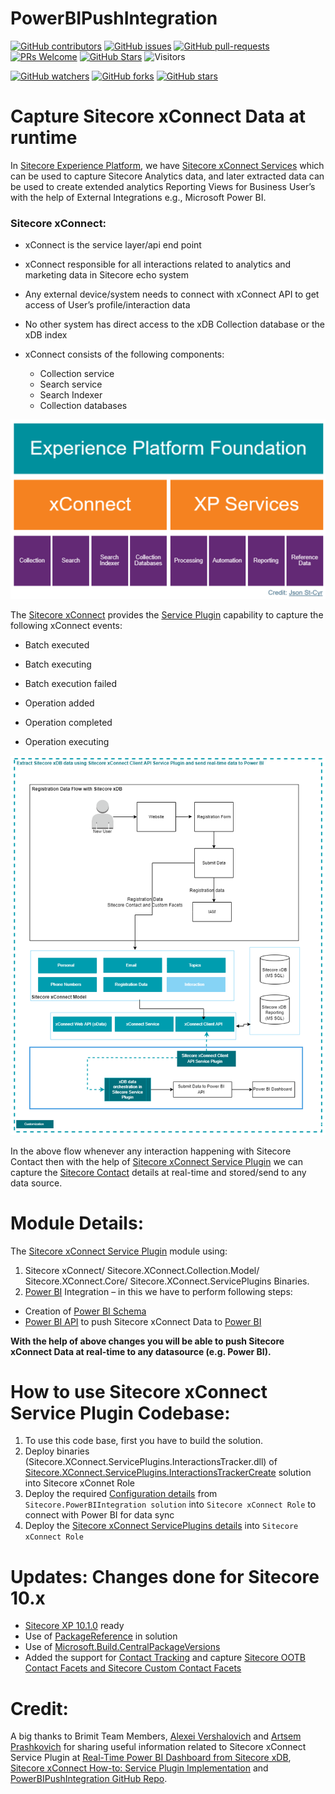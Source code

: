 # PowerBIPushIntegration

[![GitHub contributors](https://img.shields.io/github/contributors/amitkumar-ak/PowerBIPushIntegration.svg)](https://GitHub.com/amitkumar-ak/PowerBIPushIntegration/graphs/contributors/)
[![GitHub issues](https://img.shields.io/github/issues/amitkumar-ak/PowerBIPushIntegration.svg)](https://GitHub.com/amitkumar-ak/PowerBIPushIntegration/issues/)
[![GitHub pull-requests](https://img.shields.io/github/issues-pr/amitkumar-ak/PowerBIPushIntegration.svg)](https://GitHub.com/amitkumar-ak/PowerBIPushIntegration/pulls/)
[![PRs Welcome](https://img.shields.io/badge/PRs-welcome-brightgreen.svg?style=flat-square)](http://makeapullrequest.com)
[![GitHub Stars](https://img.shields.io/github/stars/amitkumar-ak/PowerBIPushIntegration?label=GitHub%20Stars)](https://github.com/amitkumar-ak/PowerBIPushIntegration/stargazers)
![Visitors](https://api.visitorbadge.io/api/visitors?path=https%3A%2F%2Fgithub.com%2FAmitKumar-AK%2FPowerBIPushIntegration&label=Visitors&countColor=%23263759&style=plastic)

[![GitHub watchers](https://img.shields.io/github/watchers/amitkumar-ak/PowerBIPushIntegration.svg?style=social&label=Watch&maxAge=2592000)](https://GitHub.com/amitkumar-ak/PowerBIPushIntegration/watchers/)
[![GitHub forks](https://img.shields.io/github/forks/amitkumar-ak/PowerBIPushIntegration.svg?style=social&label=Fork&maxAge=2592000)](https://GitHub.com/amitkumar-ak/PowerBIPushIntegration/network/)
[![GitHub stars](https://img.shields.io/github/stars/amitkumar-ak/PowerBIPushIntegration.svg?style=social&label=Star&maxAge=2592000)](https://GitHub.com/amitkumar-ak/PowerBIPushIntegration/stargazers/)

# Capture Sitecore xConnect Data at runtime
In [Sitecore Experience Platform](https://doc.sitecore.com/xp/en/users/102/sitecore-experience-platform/index-en.html), we have [Sitecore xConnect Services](https://doc.sitecore.com/xp/en/developers/102/sitecore-experience-platform/xconnect-and-the-xdb.html) which can be used to capture Sitecore Analytics data, and later extracted data can be used to create extended analytics Reporting Views for Business User’s with the help of External Integrations e.g., Microsoft Power BI.

### Sitecore xConnect: 
-  xConnect is the service layer/api end point

-  xConnect responsible for all interactions related to analytics and marketing data in Sitecore echo system

-  Any external device/system needs to connect with xConnect API to get access of User’s profile/interaction data

-  No other system has direct access to the xDB Collection database or the xDB index

-  xConnect consists of the following components:
    -   Collection service
    -   Search service
    -   Search Indexer
    -   Collection databases

[<img src="images/Sitecore-xConnect-Details.PNG" data-canonical-src="images/Sitecore-xConnect-Details.PNG" style="max-width:100%;">](https://community.sitecore.com/community?id=community_blog&sys_id=10b26f2d1b8370d0b8954371b24bcba5&view_source=searchResult)

The [Sitecore xConnect](https://doc.sitecore.com/xp/en/developers/102/platform-administration-and-architecture/xconnect-collection-service.html) provides the [Service Plugin](https://doc.sitecore.com/xp/en/developers/102/sitecore-experience-platform/service-plugins.html) capability to capture the following xConnect events:

- Batch executed

- Batch executing

- Batch execution failed

- Operation added

- Operation completed

- Operation executing

<img src="images/Sitecore-xConnect-Service-plugins.PNG" data-canonical-src="images/Sitecore-xConnect-Service-plugins.PNG" style="max-width:100%;">

In the above flow whenever any interaction happening with Sitecore Contact then with the help of [Sitecore xConnect Service Plugin](https://doc.sitecore.com/xp/en/developers/102/sitecore-experience-platform/service-plugins.html) we can capture the [Sitecore Contact](https://doc.sitecore.com/xp/en/developers/102/sitecore-experience-platform/tracking-contacts.html) details at real-time and stored/send to any data source.

# Module Details:
The [Sitecore xConnect Service Plugin](https://doc.sitecore.com/xp/en/developers/102/sitecore-experience-platform/service-plugins.html) module using:
1.	Sitecore xConnect/ Sitecore.XConnect.Collection.Model/ Sitecore.XConnect.Core/ Sitecore.XConnect.ServicePlugins Binaries.
2.	[Power BI](https://learn.microsoft.com/en-us/power-query/) Integration – in this we have to perform following steps:
  - Creation of [Power BI Schema](/Sitecore.XConnect.ServicePlugins.Tracker/BowerBIDataSet.json)
  - [Power BI API](https://learn.microsoft.com/en-us/rest/api/power-bi/push-datasets/datasets-post-dataset) to push Sitecore xConnect Data to [Power BI](/Sitecore.XConnect.ServicePlugins.Tracker/Service/DataExportService.cs)

<strong>With the help of above changes you will be able to push Sitecore xConnect Data at real-time to any datasource (e.g. Power BI).</strong>

# How to use Sitecore xConnect Service Plugin Codebase:
1.	To use this code base, first you have to build the solution.
2.	Deploy binaries (Sitecore.XConnect.ServicePlugins.InteractionsTracker.dll) of [Sitecore.XConnect.ServicePlugins.InteractionsTrackerCreate](/Sitecore.XConnect.ServicePlugins.Tracker/) solution into Sitecore xConnet Role
3.	Deploy the required [Configuration details](/Sitecore.PowerBIIntegration/App_Config/Include/Sitecore.PowerBIIntegration/Sitecore.PowerBIIntegration.config) from `Sitecore.PowerBIIntegration solution` into `Sitecore xConnect Role` to connect with Power BI for data sync
4.	Deploy the [Sitecore xConnect ServicePlugins details](/Sitecore.XConnect.ServicePlugins.Tracker/App_Data/Config/sitecore/Collection/sc.Custom.Service.Plugins.xml) into `Sitecore xConnect Role`

# Updates: Changes done for Sitecore 10.x
* [Sitecore XP 10.1.0](https://dev.sitecore.net/Downloads/Sitecore_Experience_Platform/101/Sitecore_Experience_Platform_101.aspx) ready
* Use of [PackageReference](https://docs.microsoft.com/en-us/nuget/consume-packages/package-references-in-project-files) in solution
* Use of [Microsoft.Build.CentralPackageVersions](https://github.com/microsoft/MSBuildSdks/tree/main/src/CentralPackageVersions)
* Added the support for [Contact Tracking](/Sitecore.XConnect.ServicePlugins.Tracker/Plugins/ContactTrackerPlugin.cs) and capture [Sitecore OOTB Contact Facets and Sitecore Custom Contact Facets](/Sitecore.XConnect.ServicePlugins.Tracker/Service/DataExportService.cs)

# Credit:
A big thanks to Brimit Team Members, [Alexei Vershalovich](https://www.brimit.com/blog/author?authors=Alexei%20Vershalovich) and [Artsem Prashkovich](https://www.brimit.com/blog/author?authors=Artsem%20Prashkovich) for sharing useful information related to  Sitecore xConnect Service Plugin at [Real-Time Power BI Dashboard from Sitecore xDB](https://www.brimit.com/blog/real-time-power-bi-dashboard-sitecore-xdb), [Sitecore xConnect How-to: Service Plugin Implementation](https://www.brimit.com/blog/sitecore-xconnect-service-plugin-implementation) and [PowerBIPushIntegration GitHub Repo](https://github.com/avershalovich/PowerBIPushIntegration).